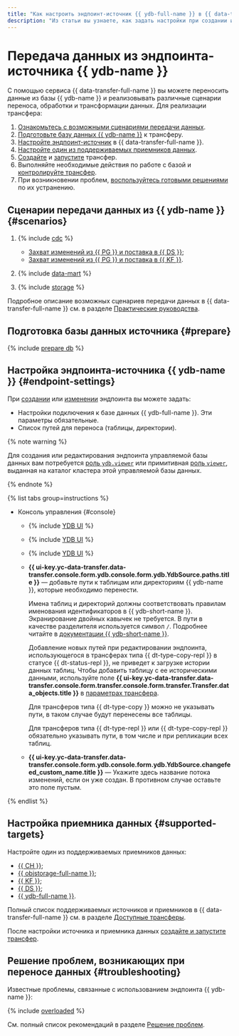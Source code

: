 ```yaml
---
title: "Как настроить эндпоинт-источник {{ ydb-full-name }} в {{ data-transfer-full-name }}"
description: "Из статьи вы узнаете, как задать настройки при создании или изменении эндпоинта-источника {{ ydb-full-name }} в {{ data-transfer-full-name }}."
---
```


# Передача данных из эндпоинта-источника {{ ydb-name }}


С помощью сервиса {{ data-transfer-full-name }} вы можете переносить данные из базы {{ ydb-name }} и реализовывать различные сценарии переноса, обработки и трансформации данных. Для реализации трансфера:

1. [Ознакомьтесь с возможными сценариями передачи данных](#scenarios).
1. [Подготовьте базу данных {{ ydb-name }}](#prepare) к трансферу.
1. [Настройте эндпоинт-источник](#endpoint-settings) в {{ data-transfer-full-name }}.
1. [Настройте один из поддерживаемых приемников данных](#supported-targets).
1. [Создайте](../../transfer.md#create) и [запустите](../../transfer.md#activate) трансфер.
1. Выполняйте необходимые действия по работе с базой и [контролируйте трансфер](../../monitoring.md).
1. При возникновении проблем, [воспользуйтесь готовыми решениями](#troubleshooting) по их устранению.

## Сценарии передачи данных из {{ ydb-name }} {#scenarios}

1. {% include [cdc](../../../../_includes/data-transfer/scenario-captions/cdc.md) %}
    
    * [Захват изменений из {{ PG }} и поставка в {{ DS }}](../../../tutorials/ydb-to-yds.md);
    * [Захват изменений из {{ PG }} и поставка в {{ KF }}](../../../tutorials/cdc-ydb.md).

1. {% include [data-mart](../../../../_includes/data-transfer/scenario-captions/data-mart.md) %}

1. {% include [storage](../../../../_includes/data-transfer/scenario-captions/storage.md) %}

Подробное описание возможных сценариев передачи данных в {{ data-transfer-full-name }} см. в разделе [Практические руководства](../../../tutorials/index.md).

## Подготовка базы данных источника {#prepare}

{% include [prepare db](../../../../_includes/data-transfer/endpoints/sources/ydb-prepare.md) %}

## Настройка эндпоинта-источника {{ ydb-name }} {#endpoint-settings}

При [создании](../index.md#create) или [изменении](../index.md#update) эндпоинта вы можете задать:
* Настройки подключения к базе данных {{ ydb-full-name }}. Эти параметры обязательные.
* Список путей для переноса (таблицы, директории).


{% note warning %}

Для создания или редактирования эндпоинта управляемой базы данных вам потребуется [роль `ydb.viewer`](../../../../ydb/security/index.md#ydb-viewer) или примитивная [роль `viewer`](../../../../iam/roles-reference.md#viewer), выданная на каталог кластера этой управляемой базы данных.

{% endnote %}


{% list tabs group=instructions %}

- Консоль управления {#console}

  * {% include [YDB UI](../../../../_includes/data-transfer/fields/ydb/ui/database-name.md) %}

   
  
  * {% include [YDB UI](../../../../_includes/data-transfer/fields/ydb/ui/service-account.md) %}

  * {% include [YDB UI](../../../../_includes/data-transfer/fields/ydb/ui/security-groups.md) %}


  * **{{ ui-key.yc-data-transfer.data-transfer.console.form.ydb.console.form.ydb.YdbSource.paths.title }}** — добавьте пути к таблицам или директориям {{ ydb-name }}, которые необходимо перенести.

      Имена таблиц и директорий должны соответствовать правилам именования идентификаторов в {{ ydb-short-name }}. Экранирование двойных кавычек не требуется. В пути в качестве разделителя используется символ `/`. Подробнее читайте в [документации {{ ydb-short-name }}](https://ydb.tech/docs/ru/concepts/connect#database).

      Добавление новых путей при редактировании эндпоинта, использующегося в трансферах типа {{ dt-type-copy-repl }} в статусе {{ dt-status-repl }}, не приведет к загрузке истории данных таблиц. Чтобы добавить таблицу с ее историческими данными, используйте поле **{{ ui-key.yc-data-transfer.data-transfer.console.form.transfer.console.form.transfer.Transfer.data_objects.title }}** в [параметрах трансфера](../../transfer.md#update).

      Для трансферов типа {{ dt-type-copy }} можно не указывать пути, в таком случае будут перенесены все таблицы.

      Для трансферов типа {{ dt-type-repl }} или {{ dt-type-copy-repl }} обязательно указывать пути, в том числе и при репликации всех таблиц.

  * **{{ ui-key.yc-data-transfer.data-transfer.console.form.ydb.console.form.ydb.YdbSource.changefeed_custom_name.title }}** — Укажите здесь название потока изменений, если он уже создан. В противном случае оставьте это поле пустым.

{% endlist %}


## Настройка приемника данных {#supported-targets}

Настройте один из поддерживаемых приемников данных:

* [{{ CH }}](../target/clickhouse.md);
* [{{ objstorage-full-name }}](../target/object-storage.md);
* [{{ KF }}](../target/kafka.md);
* [{{ DS }}](../target/data-streams.md);
* [{{ ydb-full-name }}](../target/yandex-database.md).

Полный список поддерживаемых источников и приемников в {{ data-transfer-full-name }} см. в разделе [Доступные трансферы](../../../transfer-matrix.md).

После настройки источника и приемника данных [создайте и запустите трансфер](../../transfer.md#create).

## Решение проблем, возникающих при переносе данных {#troubleshooting}

Известные проблемы, связанные с использованием эндпоинта {{ ydb-name }}:

{% include [overloaded](../../../../_includes/data-transfer/troubles/overloaded.md) %}

См. полный список рекомендаций в разделе [Решение проблем](../../../troubleshooting/index.md).
